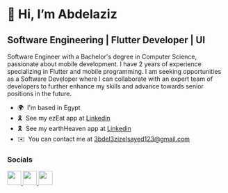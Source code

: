 👋 Hi, I’m Abdelaziz
================================================================================================================================

Software Engineering | Flutter Developer | UI
---------------------------------------------

Software Engineer with a Bachelor's degree in Computer Science, passionate about mobile development. I have 2 years of experience specializing in Flutter and mobile programming. I am seeking opportunities as a Software Developer where I can collaborate with an expert team of developers to further enhance my skills and advance towards senior positions in the future.

* 🌍  I'm based in Egypt
* 🎗️  See my ezEat app at [Linkedin](http://www.linkedin.com/posts/abdelaziz-elsayed-aab278252_flutter-flutterdev-mobiledevelopment-activity-7240379832872660993-yXhm/?utm_source=share&utm_medium=member_desktop)
* 🎗️  See my earthHeaven app at [Linkedin](https://www.linkedin.com/posts/abdelaziz-elsayed-aab278252_flutter-flutterdev-mobiledevelopment-activity-7248357169065062400-WW3n?utm_source=share&utm_medium=member_desktop)
* ✉️  You can contact me at [3bdel3zizelsayed123@gmail.com](mailto:3bdel3zizelsayed123@gmail.com)


### Socials

<p align="left"> <a href="https://www.github.com/Abdelaziz66" target="_blank" rel="noreferrer"> <picture> <source media="(prefers-color-scheme: dark)" srcset="https://raw.githubusercontent.com/danielcranney/readme-generator/main/public/icons/socials/github-dark.svg" /> <source media="(prefers-color-scheme: light)" srcset="https://raw.githubusercontent.com/danielcranney/readme-generator/main/public/icons/socials/github.svg" /> <img src="https://raw.githubusercontent.com/danielcranney/readme-generator/main/public/icons/socials/github.svg" width="32" height="32" /> </picture> </a> <a href="http://www.instagram.com/abdelaziz__0_0" target="_blank" rel="noreferrer"> <picture> <source media="(prefers-color-scheme: dark)" srcset="https://raw.githubusercontent.com/danielcranney/readme-generator/main/public/icons/socials/instagram-dark.svg" /> <source media="(prefers-color-scheme: light)" srcset="https://raw.githubusercontent.com/danielcranney/readme-generator/main/public/icons/socials/instagram.svg" /> <img src="https://raw.githubusercontent.com/danielcranney/readme-generator/main/public/icons/socials/instagram.svg" width="32" height="32" /> </picture> </a> <a href="https://www.linkedin.com/in/abdelaziz-elsayed-aab278252" target="_blank" rel="noreferrer"> <picture> <source media="(prefers-color-scheme: dark)" srcset="https://raw.githubusercontent.com/danielcranney/readme-generator/main/public/icons/socials/linkedin-dark.svg" /> <source media="(prefers-color-scheme: light)" srcset="https://raw.githubusercontent.com/danielcranney/readme-generator/main/public/icons/socials/linkedin.svg" /> <img src="https://raw.githubusercontent.com/danielcranney/readme-generator/main/public/icons/socials/linkedin.svg" width="32" height="32" /> </picture> </a></p>

